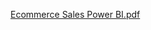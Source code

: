 [Ecommerce Sales Power BI.pdf](https://github.com/user-attachments/files/16231844/Ecommerce.Sales.Power.BI.pdf)


  





